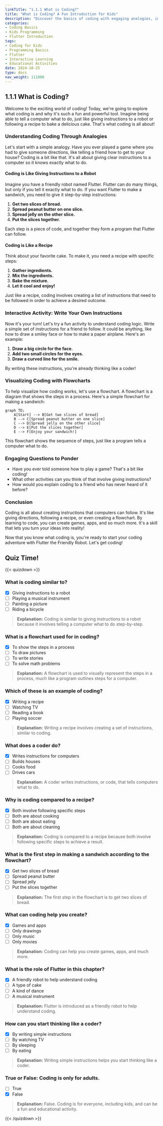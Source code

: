 ```yaml
---
linkTitle: "1.1.1 What is Coding?"
title: "What is Coding? A Fun Introduction for Kids"
description: "Discover the basics of coding with engaging analogies, interactive activities, and simple explanations designed for young minds."
categories:
- Coding Basics
- Kids Programming
- Flutter Introduction
tags:
- Coding for Kids
- Programming Basics
- Flutter
- Interactive Learning
- Educational Activities
date: 2024-10-25
type: docs
nav_weight: 111000
---
```


## 1.1.1 What is Coding?

Welcome to the exciting world of coding! Today, we're going to explore what coding is and why it's such a fun and powerful tool. Imagine being able to tell a computer what to do, just like giving instructions to a robot or following a recipe to bake a delicious cake. That's what coding is all about!

### Understanding Coding Through Analogies

Let's start with a simple analogy. Have you ever played a game where you had to give someone directions, like telling a friend how to get to your house? Coding is a bit like that. It's all about giving clear instructions to a computer so it knows exactly what to do.

#### Coding is Like Giving Instructions to a Robot

Imagine you have a friendly robot named Flutter. Flutter can do many things, but only if you tell it exactly what to do. If you want Flutter to make a sandwich, you need to give it step-by-step instructions:

1. **Get two slices of bread.**
2. **Spread peanut butter on one slice.**
3. **Spread jelly on the other slice.**
4. **Put the slices together.**

Each step is a piece of code, and together they form a program that Flutter can follow.

#### Coding is Like a Recipe

Think about your favorite cake. To make it, you need a recipe with specific steps:

1. **Gather ingredients.**
2. **Mix the ingredients.**
3. **Bake the mixture.**
4. **Let it cool and enjoy!**

Just like a recipe, coding involves creating a list of instructions that need to be followed in order to achieve a desired outcome.

### Interactive Activity: Write Your Own Instructions

Now it's your turn! Let's try a fun activity to understand coding logic. Write a simple set of instructions for a friend to follow. It could be anything, like how to draw a smiley face or how to make a paper airplane. Here's an example:

1. **Draw a big circle for the face.**
2. **Add two small circles for the eyes.**
3. **Draw a curved line for the smile.**

By writing these instructions, you're already thinking like a coder!

### Visualizing Coding with Flowcharts

To help visualize how coding works, let's use a flowchart. A flowchart is a diagram that shows the steps in a process. Here's a simple flowchart for making a sandwich:

```mermaid
graph TD;
    A[Start] --> B[Get two slices of bread]
    B --> C[Spread peanut butter on one slice]
    C --> D[Spread jelly on the other slice]
    D --> E[Put the slices together]
    E --> F[Enjoy your sandwich!]
```

This flowchart shows the sequence of steps, just like a program tells a computer what to do.

### Engaging Questions to Ponder

- Have you ever told someone how to play a game? That's a bit like coding!
- What other activities can you think of that involve giving instructions?
- How would you explain coding to a friend who has never heard of it before?

### Conclusion

Coding is all about creating instructions that computers can follow. It's like giving directions, following a recipe, or even creating a flowchart. By learning to code, you can create games, apps, and so much more. It's a skill that lets you turn your ideas into reality!

Now that you know what coding is, you're ready to start your coding adventure with Flutter the Friendly Robot. Let's get coding!

## Quiz Time!

{{< quizdown >}}

### What is coding similar to?

- [x] Giving instructions to a robot
- [ ] Playing a musical instrument
- [ ] Painting a picture
- [ ] Riding a bicycle

> **Explanation:** Coding is similar to giving instructions to a robot because it involves telling a computer what to do step-by-step.

### What is a flowchart used for in coding?

- [x] To show the steps in a process
- [ ] To draw pictures
- [ ] To write stories
- [ ] To solve math problems

> **Explanation:** A flowchart is used to visually represent the steps in a process, much like a program outlines steps for a computer.

### Which of these is an example of coding?

- [x] Writing a recipe
- [ ] Watching TV
- [ ] Reading a book
- [ ] Playing soccer

> **Explanation:** Writing a recipe involves creating a set of instructions, similar to coding.

### What does a coder do?

- [x] Writes instructions for computers
- [ ] Builds houses
- [ ] Cooks food
- [ ] Drives cars

> **Explanation:** A coder writes instructions, or code, that tells computers what to do.

### Why is coding compared to a recipe?

- [x] Both involve following specific steps
- [ ] Both are about cooking
- [ ] Both are about eating
- [ ] Both are about cleaning

> **Explanation:** Coding is compared to a recipe because both involve following specific steps to achieve a result.

### What is the first step in making a sandwich according to the flowchart?

- [x] Get two slices of bread
- [ ] Spread peanut butter
- [ ] Spread jelly
- [ ] Put the slices together

> **Explanation:** The first step in the flowchart is to get two slices of bread.

### What can coding help you create?

- [x] Games and apps
- [ ] Only drawings
- [ ] Only music
- [ ] Only movies

> **Explanation:** Coding can help you create games, apps, and much more.

### What is the role of Flutter in this chapter?

- [x] A friendly robot to help understand coding
- [ ] A type of cake
- [ ] A kind of dance
- [ ] A musical instrument

> **Explanation:** Flutter is introduced as a friendly robot to help understand coding.

### How can you start thinking like a coder?

- [x] By writing simple instructions
- [ ] By watching TV
- [ ] By sleeping
- [ ] By eating

> **Explanation:** Writing simple instructions helps you start thinking like a coder.

### True or False: Coding is only for adults.

- [ ] True
- [x] False

> **Explanation:** False. Coding is for everyone, including kids, and can be a fun and educational activity.

{{< /quizdown >}}
